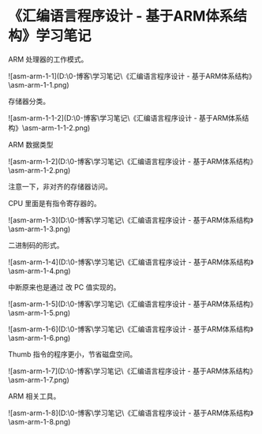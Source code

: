 # 《汇编语言程序设计 - 基于ARM体系结构》学习笔记

ARM 处理器的工作模式。

![asm-arm-1-1](D:\0-博客\学习笔记\《汇编语言程序设计 - 基于ARM体系结构》\asm-arm-1-1.png)



存储器分类。

![asm-arm-1-1-2](D:\0-博客\学习笔记\《汇编语言程序设计 - 基于ARM体系结构》\asm-arm-1-1-2.png)



ARM 数据类型

![asm-arm-1-2](D:\0-博客\学习笔记\《汇编语言程序设计 - 基于ARM体系结构》\asm-arm-1-2.png)



注意一下，非对齐的存储器访问。



CPU 里面是有指令寄存器的。

![asm-arm-1-3](D:\0-博客\学习笔记\《汇编语言程序设计 - 基于ARM体系结构》\asm-arm-1-3.png)



二进制码的形式。

![asm-arm-1-4](D:\0-博客\学习笔记\《汇编语言程序设计 - 基于ARM体系结构》\asm-arm-1-4.png)



中断原来也是通过 改 PC 值实现的。

![asm-arm-1-5](D:\0-博客\学习笔记\《汇编语言程序设计 - 基于ARM体系结构》\asm-arm-1-5.png)

![asm-arm-1-6](D:\0-博客\学习笔记\《汇编语言程序设计 - 基于ARM体系结构》\asm-arm-1-6.png)





Thumb 指令的程序更小，节省磁盘空间。

![asm-arm-1-7](D:\0-博客\学习笔记\《汇编语言程序设计 - 基于ARM体系结构》\asm-arm-1-7.png)



ARM 相关工具。

![asm-arm-1-8](D:\0-博客\学习笔记\《汇编语言程序设计 - 基于ARM体系结构》\asm-arm-1-8.png)

